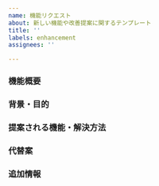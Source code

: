 ```yaml
---
name: 機能リクエスト
about: 新しい機能や改善提案に関するテンプレート
title: ''
labels: enhancement
assignees: ''

---
```


### 機能概要
<!-- 提案する新機能や改善点について簡潔に説明してください -->

### 背景・目的
<!-- この機能がなぜ必要か、どのような問題があるのか、解決することでどのような利益があるのかを説明してください -->

### 提案される機能・解決方法
<!-- 具体的にどのような方法や機能で問題を解決するのかを説明してください -->

### 代替案
<!-- もし他に解決方法や提案があれば記載してください -->

### 追加情報
<!-- その他、この機能リクエストに関連する情報があれば記載してください -->
